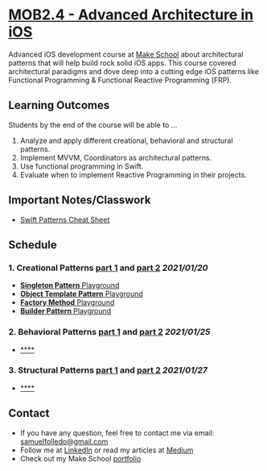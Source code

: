 # [MOB2.4 - Advanced Architecture in iOS](https://github.com/Make-School-Courses/MOB-2.4-Advanced-Architectural-Patterns-in-iOS)

Advanced iOS development course at [Make School](makeshcool.com) about architectural patterns that will help build rock solid iOS apps. This course covered architectural paradigms and dove deep into a cutting edge iOS patterns like Functional Programming & Functional Reactive Programming (FRP).

## Learning Outcomes
Students by the end of the course will be able to …

1. Analyze and apply different creational, behavioral and structural patterns.
2. Implement MVVM, Coordinators as architectural patterns.
3. Use functional programming in Swift.
4. Evaluate when to implement Reactive Programming in their projects.

## Important Notes/Classwork
- [Swift Patterns Cheat Sheet](https://docs.google.com/document/d/1I7dZ4qk_FJviZyDEKz7qTCIgQevZMV0zW1rz5cBLUMU/edit?usp=sharing)

## Schedule

### 1. Creational Patterns [part 1](https://make-school-courses.github.io/MOB-2.4-Advanced-Architectural-Patterns-in-iOS/#/Lessons/01-Creational-PatternsPt.1/README) and [part 2](https://make-school-courses.github.io/MOB-2.4-Advanced-Architectural-Patterns-in-iOS/#/Lessons/02-Creational-PatternsPt.2/README) *2021/01/20*

- [**Singleton Pattern** Playground](https://github.com/SamuelFolledo/MOB2.4-Advanced-Architecture-in-iOS/tree/master/Classwork%20Playground.playground/Pages/Day%201%20-%20Singleton%20Pattern.xcplaygroundpage/Contents.swift)
- [**Object Template Pattern** Playground](https://github.com/SamuelFolledo/MOB2.4-Advanced-Architecture-in-iOS/tree/master/Classwork%20Playground.playground/Pages/Day%201%20-%20Object%20Template%20Pattern.xcplaygroundpage/Contents.swift)
- [**Factory Method** Playground](https://github.com/SamuelFolledo/MOB2.4-Advanced-Architecture-in-iOS/tree/master/Classwork%20Playground.playground/Pages/Day%201%20-%20Factory%20Method.xcplaygroundpage/Contents.swift)
- [**Builder Pattern** Playground](https://github.com/SamuelFolledo/MOB2.4-Advanced-Architecture-in-iOS/tree/master/Classwork%20Playground.playground/Pages/Day%201%20-%20Builder%20Pattern.xcplaygroundpage/Contents.swift)

### 2. Behavioral Patterns [part 1](https://make-school-courses.github.io/MOB-2.4-Advanced-Architectural-Patterns-in-iOS/#/Lessons/03-Behavioral-PatternsPt.1/README) and [part 2](https://make-school-courses.github.io/MOB-2.4-Advanced-Architectural-Patterns-in-iOS/#/Lessons/04-Behavioral-PatternsPt.2/README) *2021/01/25*
- [****]()

### 3. Structural Patterns [part 1](https://make-school-courses.github.io/MOB-2.4-Advanced-Architectural-Patterns-in-iOS/#/Lessons/05-Structural-PatternsPt.1/README) and [part 2](https://make-school-courses.github.io/MOB-2.4-Advanced-Architectural-Patterns-in-iOS/#/Lessons/06-Structural-PatternsPt.2/README) *2021/01/27*
- [****]()

## Contact
- If you have any question, feel free to contact me via email: <samuelfolledo@gmail.com>
- Follow me at [LinkedIn](https://linkedin.com/in/samuelfolledo) or read my articles at [Medium](https://medium.com/@samuelfolledo)
- Check out my Make School [portfolio](https://www.makeschool.com/portfolio/samuelfolledo)
